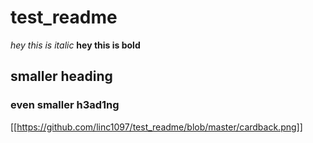# test_readme

_hey this is italic_
**hey this is bold**

## smaller heading

### even smaller h3ad1ng

[[https://github.com/linc1097/test_readme/blob/master/cardback.png]]
